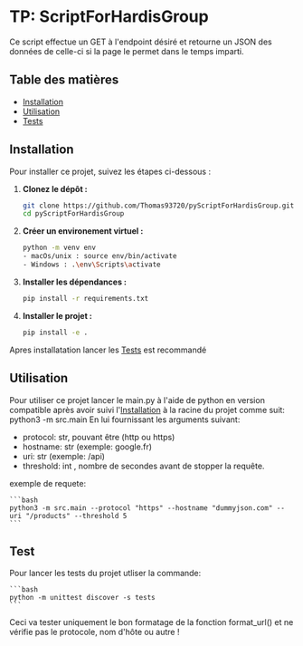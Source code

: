 # TP: ScriptForHardisGroup

Ce script effectue un GET à l'endpoint désiré et retourne un JSON des données de celle-ci si la page le permet dans le temps imparti.

## Table des matières

- [Installation](#installation)
- [Utilisation](#utilisation)
- [Tests](#tests)

## Installation

Pour installer ce projet, suivez les étapes ci-dessous :

1. **Clonez le dépôt :**

   ```bash
   git clone https://github.com/Thomas93720/pyScriptForHardisGroup.git
   cd pyScriptForHardisGroup

3. **Créer un environement virtuel :**

    ```bash
    python -m venv env
    - macOs/unix : source env/bin/activate
    - Windows : .\env\Scripts\activate

2. **Installer les dépendances :**

    ```bash
    pip install -r requirements.txt

3. **Installer le projet :**

    ```bash
    pip install -e .

Apres installatation lancer les [Tests](#tests) est recommandé

## Utilisation

Pour utiliser ce projet lancer le main.py à l'aide de python en version compatible après avoir suivi l'[Installation](#installation) à la racine du projet comme suit: python3 -m src.main
En lui fournissant les arguments suivant:
- protocol: str, pouvant être (http ou https)
- hostname: str (exemple: google.fr)
- uri: str (exemple: /api)
- threshold: int , nombre de secondes avant de stopper la requête.

exemple de requete:

    ```bash
    python3 -m src.main --protocol "https" --hostname "dummyjson.com" --uri "/products" --threshold 5
    ```

## Test

Pour lancer les tests du projet utliser la commande:

    ```bash
    python -m unittest discover -s tests
    ```

Ceci va tester uniquement le bon formatage de la fonction format_url() et ne vérifie pas le protocole, nom d'hôte ou autre !
